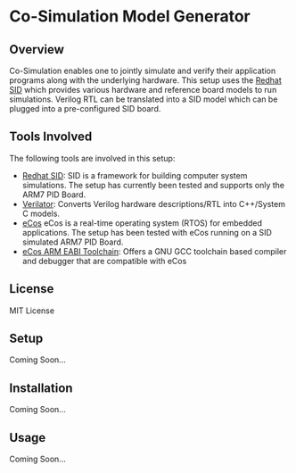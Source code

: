 Co-Simulation Model Generator
=========

Overview
---
Co-Simulation enables one to jointly simulate and verify their application programs along with the underlying hardware. This setup uses the [Redhat SID](https://sourceware.org/sid/) which provides various hardware and reference board models to run simulations. Verilog RTL can be translated into a SID model which can be plugged into a pre-configured SID board.

Tools Involved
---
The following tools are involved in this setup:
- [Redhat SID](https://sourceware.org/sid/): SID is a framework for building computer system simulations. The setup has currently been tested and supports
only the ARM7 PID Board.
- [Verilator](http://www.veripool.org/wiki/verilator): Converts Verilog hardware descriptions/RTL into C++/System C models.
- [eCos](http://ecos.sourceware.org/) eCos is a real-time operating system (RTOS) for embedded applications. The setup has been tested with eCos running on a SID simulated ARM7 PID Board.
- [eCos ARM EABI Toolchain](http://ecos.sourceware.org/tools/linux-arm-elf.html): Offers a GNU GCC toolchain based compiler and debugger that are compatible with eCos

License
---
MIT License

Setup
---
Coming Soon...

Installation
---
Coming Soon...

Usage
---
Coming Soon...


